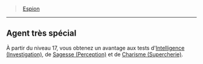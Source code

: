 ﻿---
!GenericItem
Id: rogue_spy_hd.md#agent-très-spécial
ParentLink: rogue_spy_hd.md#espion
Name: Agent très spécial
ParentName: Espion
NameLevel: 2
Attributes: {}
---
> [Espion](hd_rogue_spy.md)

---

## Agent très spécial

À partir du niveau 17, vous obtenez un avantage aux tests d'[Intelligence (Investigation)](hd_abilities_intelligence_investigation.md), de [Sagesse (Perception)](hd_abilities_wisdom_perception.md) et de [Charisme (Supercherie)](hd_abilities_charisma_supercherie.md).

